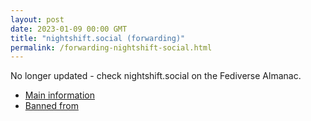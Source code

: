 ```yaml
---
layout: post
date: 2023-01-09 00:00 GMT
title: "nightshift.social (forwarding)"
permalink: /forwarding-nightshift-social.html
---
```


No longer updated - check nightshift.social on the Fediverse Almanac.

* [Main information](https://www.fediversealmanac.com/api/v1/instances/nightshift.social)
* [Banned from](https://www.fediversealmanac.com/api/v1/instances/nightshift.social/banned_from)

